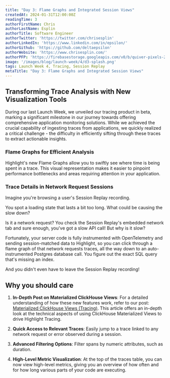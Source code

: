 ```yaml
---
title: "Day 3: Flame Graphs and Integrated Session Views"
createdAt: 2024-01-31T12:00:00Z
readingTime: 3
authorFirstName: Chris
authorLastName: Esplin
authorTitle: Software Engineer
authorTwitter: 'https://twitter.com/chrisesplin'
authorLinkedIn: 'https://www.linkedin.com/in/epsilon/'
authorGithub: 'https://github.com/deltaepsilon'
authorWebsite: 'https://www.chrisesplin.com/'
authorPFP: 'https://firebasestorage.googleapis.com/v0/b/quiver-pixels-2020.appspot.com/o/F1EQ3eaBqkbEKEHBigolXIlmdut2%2F1408a808-60a6-4102-b636-08ab24041503.jpeg?alt=media&token=5f0ed5d8-c192-4aa3-a75b-3eb6cac9a552'
image: '/images/blog/launch-week/4/d3-splash.png'
tags: Launch Week 4, Tracing, Session Replay
metaTitle: "Day 3: Flame Graphs and Integrated Session Views"
---
```


## Transforming Trace Analysis with New Visualization Tools
During our last Launch Week, we unveiled our tracing product in beta, marking a significant milestone in our journey towards offering comprehensive application monitoring solutions. While we achieved the crucial capability of ingesting traces from applications, we quickly realized a critical challenge - the difficulty in efficiently sifting through these traces to extract actionable insights.

### Flame Graphs for Efficient Analysis

Highlight's new Flame Graphs allow you to swiftly see where time is being spent in a trace. This visual representation makes it easier to pinpoint performance bottlenecks and areas requiring attention in your application.

### Trace Details in Network Request Sessions
Imagine you're browsing a user's Session Replay recording.

You spot a loading state that lasts a bit too long. What could be causing the slow down?

Is it a network request? You check the Session Replay's embedded network tab and sure enough, you've got a slow API call! But why is it slow? 

Fortunately, your server code is fully instrumented with OpenTelemetry and sending session-matched data to Highlight, so you can click through a flame graph of that network requests traces, all the way down to an auto-instrumented Postgres database call. You figure out the exact SQL query that's missing an index.

And you didn't even have to leave the Session Replay recording!

## Why you should care

1. **In-Depth Post on Materialized ClickHouse Views**: For a detailed understanding of how these new features work, refer to our post: [Materialized ClickHouse Views (Tracing)](). This article offers an in-depth look at the technical aspects of using ClickHouse Materialized Views to drive Highlight Tracing.

2. **Quick Access to Relevant Traces**: Easily jump to a trace linked to any network request or error observed during a session.

3. **Advanced Filtering Options**: Filter spans by numeric attributes, such as duration.

4. **High-Level Metric Visualization**: At the top of the traces table, you can now view high-level metrics, giving you an overview of how often and for how long various parts of your code are executing.
